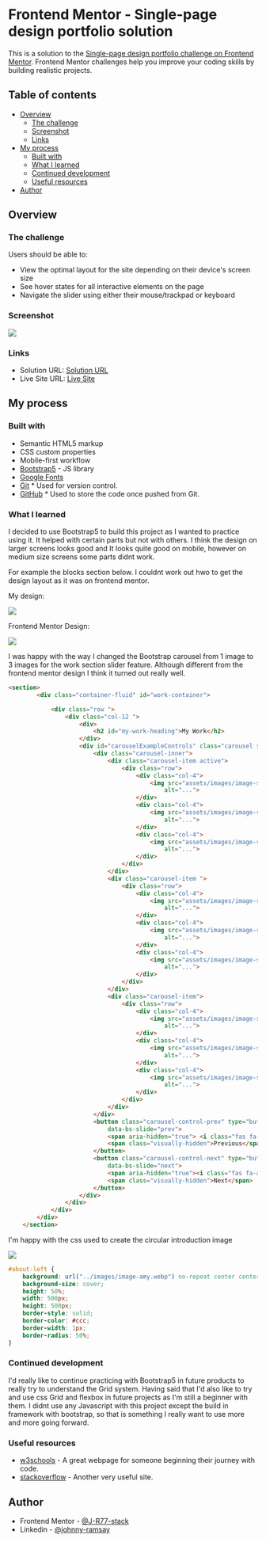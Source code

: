 # Frontend Mentor - Single-page design portfolio solution

This is a solution to the [Single-page design portfolio challenge on Frontend Mentor](https://www.frontendmentor.io/challenges/singlepage-design-portfolio-2MMhyhfKVo). Frontend Mentor challenges help you improve your coding skills by building realistic projects. 

## Table of contents

- [Overview](#overview)
  - [The challenge](#the-challenge)
  - [Screenshot](#screenshot)
  - [Links](#links)
- [My process](#my-process)
  - [Built with](#built-with)
  - [What I learned](#what-i-learned)
  - [Continued development](#continued-development)
  - [Useful resources](#useful-resources)
- [Author](#author)

## Overview

### The challenge

Users should be able to:

- View the optimal layout for the site depending on their device's screen size
- See hover states for all interactive elements on the page
- Navigate the slider using either their mouse/trackpad or keyboard

### Screenshot

![](assets/images/Screenshot%202023-03-01%20at%2015.08.25.png)

### Links

- Solution URL: [Solution URL]()
- Live Site URL: [Live Site](https://j-r77-stack.github.io/Single-page-design-portfolio-bootstrap5/)

## My process

### Built with

- Semantic HTML5 markup
- CSS custom properties
- Mobile-first workflow
- [Bootstrap5](https://getbootstrap.com/) - JS library
- [Google Fonts](https://fonts.google.com/)
- [Git](https://git-scm.com/)
      * Used for version control.
- [GitHub](https://github.com/)
      * Used to store the code once pushed from Git.     


### What I learned

I decided to use Bootstrap5 to build this project as I wanted to practice using it. It helped with certain parts but not with others. I think the design on larger screens looks good and It looks quite good on mobile, however on medium size screens some parts didnt work.

For example the blocks section below. I couldnt work out hwo to get the design layout as it was on frontend mentor.

My design:

![](assets/images/Screenshot2.png)

Frontend Mentor Design:

![](assets/images/Screenshot1.png)


I was happy with the way I changed the Bootstrap carousel from 1 image to 3 images for the work section slider feature. Although different from the frontend mentor design I think it turned out really well.

```html
<section>
        <div class="container-fluid" id="work-container">

            <div class="row ">
                <div class="col-12 ">
                    <div>
                        <h2 id="my-work-heading">My Work</h2>
                    </div>
                    <div id="carouselExampleControls" class="carousel slide" data-bs-ride="carousel">
                        <div class="carousel-inner">
                            <div class="carousel-item active">
                                <div class="row">
                                    <div class="col-4">
                                        <img src="assets/images/image-slide-1.jpg" class="img-fluid" class="work-images"
                                            alt="...">
                                    </div>
                                    <div class="col-4">
                                        <img src="assets/images/image-slide-2.jpg" class="img-fluid" class="work-images"
                                            alt="...">
                                    </div>
                                    <div class="col-4">
                                        <img src="assets/images/image-slide-3.jpg" class="img-fluid" class="work-images"
                                            alt="...">
                                    </div>
                                </div>
                            </div>
                            <div class="carousel-item ">
                                <div class="row">
                                    <div class="col-4">
                                        <img src="assets/images/image-slide-4.jpg" class="img-fluid" class="work-images"
                                            alt="...">
                                    </div>
                                    <div class="col-4">
                                        <img src="assets/images/image-slide-5.jpg" class="img-fluid" class="work-images"
                                            alt="...">
                                    </div>
                                    <div class="col-4">
                                        <img src="assets/images/image-slide-1.jpg" class="img-fluid" class="work-images"
                                            alt="...">
                                    </div>
                                </div>
                            </div>
                            <div class="carousel-item">
                                <div class="row">
                                    <div class="col-4">
                                        <img src="assets/images/image-slide-2.jpg" class="img-fluid" class="work-images"
                                            alt="...">
                                    </div>
                                    <div class="col-4">
                                        <img src="assets/images/image-slide-3.jpg" class="img-fluid" class="work-images"
                                            alt="...">
                                    </div>
                                    <div class="col-4">
                                        <img src="assets/images/image-slide-4.jpg" class="img-fluid" class="work-images"
                                            alt="...">
                                    </div>
                                </div>
                            </div>
                        </div>
                        <button class="carousel-control-prev" type="button" data-bs-target="#carouselExampleControls"
                            data-bs-slide="prev">
                            <span aria-hidden="true"> <i class="fas fa-arrow-alt-circle-left fa-5x"></i></span>
                            <span class="visually-hidden">Previous</span>
                        </button>
                        <button class="carousel-control-next" type="button" data-bs-target="#carouselExampleControls"
                            data-bs-slide="next">
                            <span aria-hidden="true"><i class="fas fa-arrow-alt-circle-right fa-5x"></i></span>
                            <span class="visually-hidden">Next</span>
                        </button>
                    </div>
                </div>
            </div>
        </div>
    </section>
```
I'm happy with the css used to create the circular introduction image

![](assets/images/Screenshot%202023-03-01%20at%2016.17.48.png)

```css
#about-left {
    background: url("../images/image-amy.webp") no-repeat center center;
    background-size: cover;
    height: 50%;
    width: 500px;
    height: 500px;
    border-style: solid;
    border-color: #ccc;
    border-width: 1px;
    border-radius: 50%;
}
```

### Continued development

I'd really like to continue practicing with Bootstrap5 in future products to really try to understand the Grid system. Having said that I'd also like to try and use css Grid and flexbox in future projects as I'm still a beginner with them. I didnt use any Javascript with this project except the build in framework with bootstrap, so that is something I really want to use more and more going forward.


### Useful resources

- [w3schools](https://www.w3schools.com/) - A great webpage for someone beginning their journey with code.
- [stackoverflow](https://stackoverflow.com/) - Another very useful site.

## Author

- Frontend Mentor - [@J-R77-stack](https://www.frontendmentor.io/profile/J-R77-stack)
- Linkedin - [@johnny-ramsay](https://www.linkedin.com/in/johnny-ramsay-developer/)



